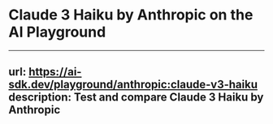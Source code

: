 # Claude 3 Haiku by Anthropic on the AI Playground


---
url: https://ai-sdk.dev/playground/anthropic:claude-v3-haiku
description: Test and compare Claude 3 Haiku by Anthropic
---
